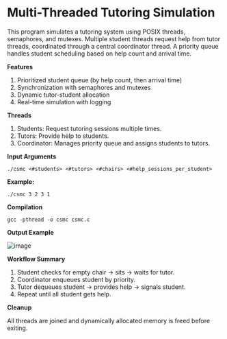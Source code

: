 # **Multi-Threaded Tutoring Simulation**

This program simulates a tutoring system using POSIX threads, semaphores, and mutexes. Multiple student threads request help from tutor threads, coordinated through a central coordinator thread. A priority queue handles student scheduling based on help count and arrival time.

**Features**

1) Prioritized student queue (by help count, then arrival time)
2) Synchronization with semaphores and mutexes
3) Dynamic tutor-student allocation
4) Real-time simulation with logging

**Threads**

1) Students: Request tutoring sessions multiple times.
2) Tutors: Provide help to students.
3) Coordinator: Manages priority queue and assigns students to tutors.

 **Input Arguments**
 
    ./csmc <#students> <#tutors> <#chairs> <#help_sessions_per_student>

**Example:**

    ./csmc 3 2 3 1

**Compilation**

    gcc -pthread -o csmc csmc.c

**Output Example**

![image](https://github.com/user-attachments/assets/03ff5181-805c-4c75-b554-10bc44747452)

**Workflow Summary**

1) Student checks for empty chair → sits → waits for tutor.
2) Coordinator enqueues student by priority.
3) Tutor dequeues student → provides help → signals student.
4) Repeat until all student gets help.

**Cleanup**

All threads are joined and dynamically allocated memory is freed before exiting.





